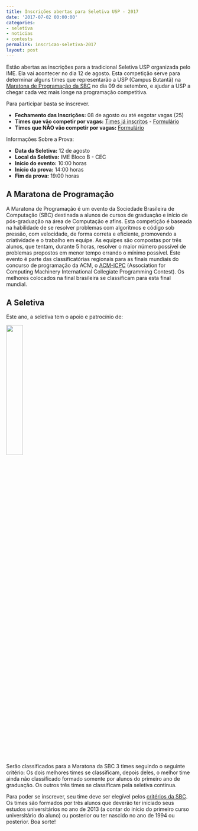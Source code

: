 ```yaml
---
title: Inscrições abertas para Seletiva USP - 2017
date: '2017-07-02 00:00:00'
categories:
- seletiva
- noticias
- contests
permalink: inscricao-seletiva-2017
layout: post
---
```

Estão abertas as inscrições para a tradicional Seletiva USP organizada pelo IME. Ela vai acontecer no dia 12 de agosto. Esta competição serve para determinar alguns times que representarão a USP (Campus Butantã) na [Maratona de Programação da SBC](http://maratona.ime.usp.br/) no dia 09 de setembro, e ajudar a USP a chegar cada vez mais longe na programação competitiva.

Para participar basta se inscrever.
- **Fechamento das Inscrições:** 08 de agosto ou até esgotar vagas (25)
- **Times que vão competir por vagas:** [Times já inscritos](https://docs.google.com/spreadsheets/d/1MU_JykLpk9V4aiCJyfgE_PYpKlwWWIqXQOHT9WiKjQY/edit?usp=sharing) - [Formulário](https://goo.gl/forms/H1vioGRa4E80YLHh2)
- **Times que NÃO vão competir por vagas:** [Formulário](https://goo.gl/forms/AS0d2J8wIYrbSivg1)

Informações Sobre a Prova:
- **Data da Seletiva:** 12 de agosto
- **Local da Seletiva:** IME Bloco B - CEC
- **Início do evento:** 10:00 horas
- **Início da prova:** 14:00 horas
- **Fim da prova:** 19:00 horas

## A Maratona de Programação
A Maratona de Programação é um evento da Sociedade Brasileira de Computação (SBC) destinada a alunos de cursos de graduação e início de pós-graduação na área de Computação e afins. Esta competição é baseada na habilidade de se resolver problemas com algoritmos e código sob pressão, com velocidade, de forma correta e eficiente, promovendo a criatividade e o trabalho em equipe. As equipes são compostas por três alunos, que tentam, durante 5 horas, resolver o maior número possível de problemas propostos em menor tempo errando o mínimo possível.
Este evento é parte das classificatórias regionais para as finais mundiais do concurso de programação da ACM, o [ACM-ICPC](http://icpc.baylor.edu) (Association for Computing Machinery International Collegiate Programming Contest). Os melhores colocados na final brasileira se classificam para esta final mundial.

## A Seletiva
Este ano, a seletiva tem o apoio e patrocínio de:

[<img src="{{ site.baseurl }}/forestryio/images/caelum.png" style="width:30%; height:30%">](https://www.caelum.com.br/)

Serão classificados para a Maratona da SBC 3 times seguindo o seguinte critério: Os dois melhores times se classificam, depois deles, o melhor time ainda não classificado formado somente por alunos do primeiro ano de graduação. Os outros três times se classificam pela seletiva continua.

Para poder se inscrever, seu time deve ser elegível pelos [critérios da SBC](http://maratona.ime.usp.br/regras17.html). Os times são formados por três alunos que deverão ter iniciado seus estudos universitários no ano de 2013 (a contar do início do primeiro curso universitário do aluno) ou posterior ou ter nascido no ano de 1994 ou posterior.
Boa sorte!


